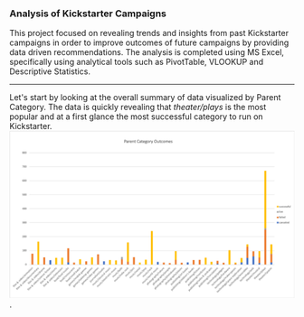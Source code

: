 ### Analysis of Kickstarter Campaigns

This project focused on revealing trends and insights from past Kickstarter campaigns in order to improve outcomes of future campaigns by providing data driven recommendations. The analysis is completed using MS Excel, specifically using analytical tools such as PivotTable, VLOOKUP and Descriptive Statistics. 

---
Let's start by looking at the overall summary of data visualized by Parent Category. The data is quickly revealing that *theater/plays* is the most popular and at a first glance the most successful category to run on Kickstarter. ![Chart 1 - Parent Category Outcome](https://github.com/AnnaS0272/kickstarter-analysis/blob/master/Chart%201%20-%20Parent%20Category%20Outcome.png).

